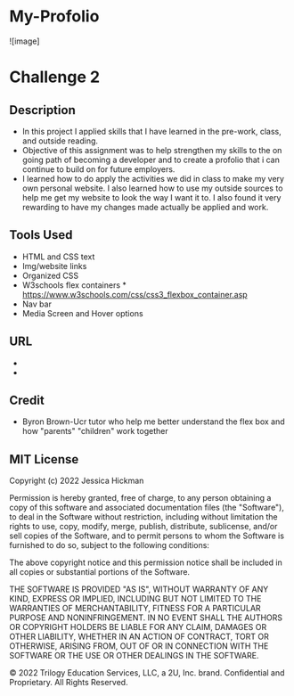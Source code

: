 # My-Profolio
![image]

# Challenge 2

## Description

* In this project I applied skills that I have learned in the pre-work, class, and outside reading.
* Objective of this assignment was to help strengthen my skills to the on going path of becoming a developer and to create a profolio that i can continue to build on for future employers.
* I learned how to do apply the activities we did in class to make my very own personal website. I also learned how to use my outside sources to help me get my website to look the way I want it to. I also found it very rewarding to have my changes made actually be applied and work.

## Tools Used
* HTML and CSS text
* Img/website links
* Organized CSS
* W3schools flex containers * https://www.w3schools.com/css/css3_flexbox_container.asp
* Nav bar  
* Media Screen and Hover options

## URL 
* 
* 

## Credit
* Byron Brown-Ucr tutor who help me better understand the flex box and how "parents" "children" work together

## MIT License

Copyright (c) 2022 Jessica Hickman

Permission is hereby granted, free of charge, to any person obtaining a copy
of this software and associated documentation files (the "Software"), to deal
in the Software without restriction, including without limitation the rights
to use, copy, modify, merge, publish, distribute, sublicense, and/or sell
copies of the Software, and to permit persons to whom the Software is
furnished to do so, subject to the following conditions:

The above copyright notice and this permission notice shall be included in all
copies or substantial portions of the Software.

THE SOFTWARE IS PROVIDED "AS IS", WITHOUT WARRANTY OF ANY KIND, EXPRESS OR
IMPLIED, INCLUDING BUT NOT LIMITED TO THE WARRANTIES OF MERCHANTABILITY,
FITNESS FOR A PARTICULAR PURPOSE AND NONINFRINGEMENT. IN NO EVENT SHALL THE
AUTHORS OR COPYRIGHT HOLDERS BE LIABLE FOR ANY CLAIM, DAMAGES OR OTHER
LIABILITY, WHETHER IN AN ACTION OF CONTRACT, TORT OR OTHERWISE, ARISING FROM,
OUT OF OR IN CONNECTION WITH THE SOFTWARE OR THE USE OR OTHER DEALINGS IN THE
SOFTWARE.

© 2022 Trilogy Education Services, LLC, a 2U, Inc. brand. Confidential and Proprietary. All Rights Reserved.
